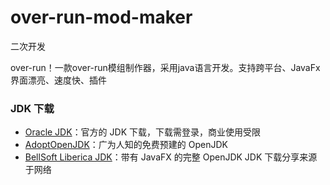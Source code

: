 # over-run-mod-maker

二次开发

over-run！一款over-run模组制作器，采用java语言开发。支持跨平台、JavaFx界面漂亮、速度快、插件

### JDK 下载
- [Oracle JDK](https://www.oracle.com/java/technologies/java-se-glance.html)：官方的 JDK 下载，下载需登录，商业使用受限
- [AdoptOpenJDK](https://adoptopenjdk.net/)：广为人知的免费预建的 OpenJDK
- [BellSoft Liberica JDK](https://bell-sw.com/pages/downloads/)：带有 JavaFX 的完整 OpenJDK
JDK 下载分享来源于网络
